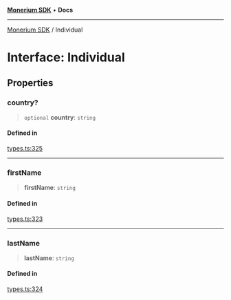 [**Monerium SDK**](../README.md) • **Docs**

---

[Monerium SDK](../README.md) / Individual

# Interface: Individual

## Properties

### country?

> `optional` **country**: `string`

#### Defined in

[types.ts:325](https://github.com/monerium/js-monorepo/blob/6fd0ad80ad4e8d991580cbeedf4372ce7e758e51/packages/sdk/src/types.ts#L325)

---

### firstName

> **firstName**: `string`

#### Defined in

[types.ts:323](https://github.com/monerium/js-monorepo/blob/6fd0ad80ad4e8d991580cbeedf4372ce7e758e51/packages/sdk/src/types.ts#L323)

---

### lastName

> **lastName**: `string`

#### Defined in

[types.ts:324](https://github.com/monerium/js-monorepo/blob/6fd0ad80ad4e8d991580cbeedf4372ce7e758e51/packages/sdk/src/types.ts#L324)
